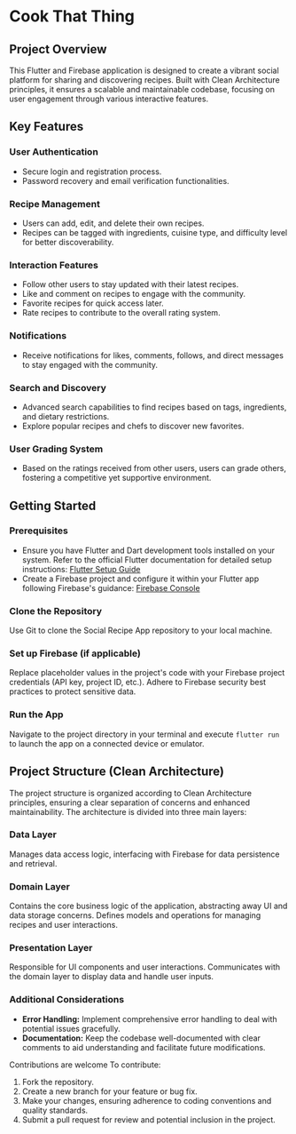 # Cook That Thing

## Project Overview

This Flutter and Firebase application is designed to create a vibrant social platform for sharing and discovering recipes. Built with Clean Architecture principles, it ensures a scalable and maintainable codebase, focusing on user engagement through various interactive features.

## Key Features

### User Authentication

- Secure login and registration process.
- Password recovery and email verification functionalities.

### Recipe Management

- Users can add, edit, and delete their own recipes.
- Recipes can be tagged with ingredients, cuisine type, and difficulty level for better discoverability.

### Interaction Features

- Follow other users to stay updated with their latest recipes.
- Like and comment on recipes to engage with the community.
- Favorite recipes for quick access later.
- Rate recipes to contribute to the overall rating system.

### Notifications

- Receive notifications for likes, comments, follows, and direct messages to stay engaged with the community.

### Search and Discovery

- Advanced search capabilities to find recipes based on tags, ingredients, and dietary restrictions.
- Explore popular recipes and chefs to discover new favorites.

### User Grading System

- Based on the ratings received from other users, users can grade others, fostering a competitive yet supportive environment.

## Getting Started

### Prerequisites

- Ensure you have Flutter and Dart development tools installed on your system. Refer to the official Flutter documentation for detailed setup instructions: [Flutter Setup Guide](https://docs.flutter.dev/get-started/install)
- Create a Firebase project and configure it within your Flutter app following Firebase's guidance: [Firebase Console](https://console.firebase.google.com/)

### Clone the Repository

Use Git to clone the Social Recipe App repository to your local machine.

### Set up Firebase (if applicable)

Replace placeholder values in the project's code with your Firebase project credentials (API key, project ID, etc.). Adhere to Firebase security best practices to protect sensitive data.

### Run the App

Navigate to the project directory in your terminal and execute `flutter run` to launch the app on a connected device or emulator.

## Project Structure (Clean Architecture)

The project structure is organized according to Clean Architecture principles, ensuring a clear separation of concerns and enhanced maintainability. The architecture is divided into three main layers:

### Data Layer

Manages data access logic, interfacing with Firebase for data persistence and retrieval.

### Domain Layer

Contains the core business logic of the application, abstracting away UI and data storage concerns. Defines models and operations for managing recipes and user interactions.

### Presentation Layer

Responsible for UI components and user interactions. Communicates with the domain layer to display data and handle user inputs.

### Additional Considerations

- **Error Handling:** Implement comprehensive error handling to deal with potential issues gracefully.
- **Documentation:** Keep the codebase well-documented with clear comments to aid understanding and facilitate future modifications.

Contributions are welcome To contribute:

1. Fork the repository.
2. Create a new branch for your feature or bug fix.
3. Make your changes, ensuring adherence to coding conventions and quality standards.
4. Submit a pull request for review and potential inclusion in the project.

